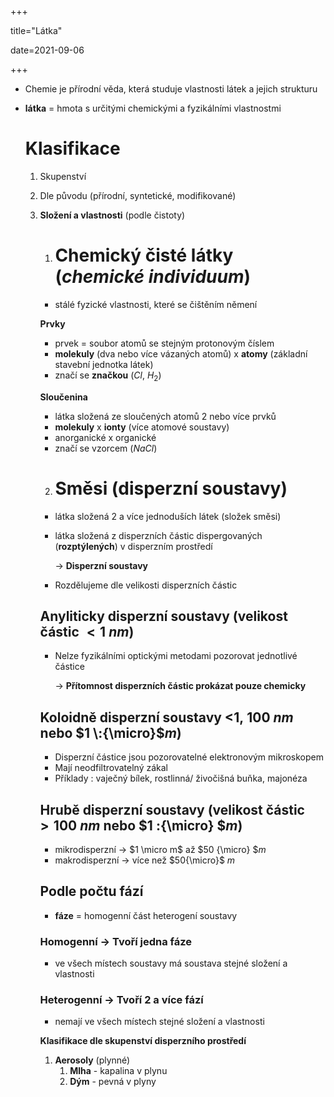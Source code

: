+++

title="Látka"

date=2021-09-06

+++

- Chemie je přírodní věda, která studuje vlastnosti látek a jejich strukturu

- **látka** = hmota s určitými chemickými a fyzikálními vlastnostmi

  # Klasifikace

  1. Skupenství

  2. Dle původu (přírodní, syntetické, modifikované)

  3. **Složení a vlastnosti** (podle čistoty)

     1. # Chemický čisté látky (*chemické individuum*)

     - stálé fyzické vlastnosti, které se čištěním němení

     **Prvky**

     - prvek = soubor atomů se stejným protonovým číslem
     - **molekuly** (dva nebo více vázaných atomů) x **atomy** (základní stavební jednotka látek)
     - značí se **značkou** ($Cl, \: H_2$)

     **Sloučenina**

     - látka složená ze sloučených atomů 2 nebo více prvků
     - **molekuly** x **ionty** (více atomové soustavy)
     - anorganické x organické
     - značí se vzorcem ($NaCl$)

     2. # Směsi (disperzní soustavy)

     - látka složená 2 a více jednoduších látek (složek směsi)

     - látka složená z disperzních částic dispergovaných (**rozptýlených**) v disperzním prostředí

       $\to$ **Disperzní soustavy**

     - Rozdělujeme dle velikosti disperzních částic

     ## Anyliticky disperzní soustavy (velikost částic $<1\:nm$)

     - Nelze fyzikálními optickými metodami pozorovat jednotlivé částice

       $\to$ **Přítomnost disperzních částic prokázat pouze chemicky**

     ## Koloidně disperzní soustavy <$1,\:100\:nm$ nebo $1 \:{\micro}$$m$)

     - Disperzní částice jsou pozorovatelné elektronovým mikroskopem
     - Mají neodfiltrovatelný zákal
     - Příklady : vaječný bílek, rostlinná/ živočišná buňka, majonéza

     ## Hrubě disperzní soustavy (velikost částic $>100\:nm$  nebo $1 \:{\micro} $$m$)

     - mikrodisperzní $\to$ $1 \micro m$ až $50 {\micro} $$m$
     - makrodisperzní $\to$ více než $50{\micro}$ $m$

     ## Podle počtu fází

     - **fáze** = homogenní část heterogení soustavy

     ### Homogenní $\to$ Tvoří jedna fáze

     - ve všech místech soustavy má soustava stejné složení a vlastnosti

     ### Heterogenní $\to$ Tvoří 2 a více fází

     - nemají ve všech místech stejné složení a vlastnosti

     **Klasifikace dle skupenství disperzního prostředí**

     1. **Aerosoly** (plynné)
        1. **Mlha** - kapalina v plynu
        2. **Dým** - pevná v plyny

     